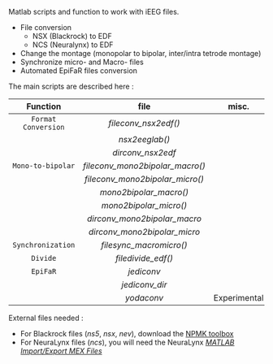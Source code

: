 
Matlab scripts and function to work with iEEG files.

 * File conversion 
     * NSX (Blackrock) to EDF 
     * NCS (Neuralynx) to EDF
 * Change the montage (monopolar to bipolar, inter/intra tetrode montage)
 * Synchronize micro- and Macro- files
 * Automated EpiFaR files conversion  

The main scripts are described here :

|      Function       |              file                     |              misc.                      |
|:-------------------:|:-------------------------------------:|-----------------------------------------|
| `Format Conversion`   |     *fileconv_nsx2edf()*              |                                         |
|                     |     *nsx2eeglab()*                    |                                         |
|                     |     *dirconv_nsx2edf*                 |                                         |
| `Mono-to-bipolar`     |     *fileconv_mono2bipolar_macro()*   |                                         |
|                     |     *fileconv_mono2bipolar_micro()*   |                                         |
|                     |     *mono2bipolar_macro()*            |                                         |
|                     |     *mono2bipolar_micro()*            |                                         |
|                     |     *dirconv_mono2bipolar_macro*      |                                         |
|                     |     *dirconv_mono2bipolar_micro*      |                                         |
| `Synchronization`     |     *filesync_macromicro()*           |                                         |
| `Divide`             |     *filedivide_edf()*                |                                         |
| `EpiFaR`              |     *jediconv*                        |                                         |
|                     |     *jediconv_dir*                    |                                         |
|                     |     *yodaconv*                        |         Experimental                    |


External files needed : 

 * For Blackrock files (*ns5*, *nsx*, *nev*), download the [NPMK toolbox](https://github.com/BlackrockMicrosystems/NPMK)
 * For NeuraLynx files (*ncs*), you will need the NeuraLynx [*MATLAB Import/Export MEX Files*](https://neuralynx.com/software/category/matlab-netcom-utilities)
